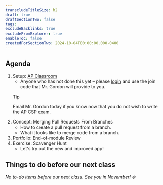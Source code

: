 ```yaml
---
transcludeTitleSize: h2
draft: true
draftSectionTwo: false
tags:
excludeBacklinks: true
excludeFromExplorer: true
enableToc: false
createdForSectionTwo: 2024-10-04T00:00:00.000-0400
---
```

## Agenda
1. Setup: [AP Classroom](https://myap.collegeboard.org/login)
	- Anyone who has not done this yet – please [login](https://myap.collegeboard.org/login) and use the join code that Mr. Gordon will provide to you.
	> [!TIP]
	> 
	> Email Mr. Gordon today if you know now that you do not wish to write the AP CSP exam.
1. Concept: Merging Pull Requests From Branches
    - How to create a pull request from a branch.
    - What it looks like to merge code from a branch.
1. Portfolio: End-of-module Review
2. Exercise: Scavenger Hunt
	- Let's try out the new and improved app!
	  
## Things to do before our next class

_No to-do items before our next class. See you in November! ❄️_